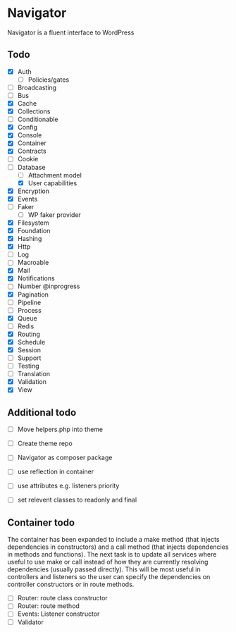 # Navigator

Navigator is a fluent interface to WordPress

## Todo

-   [x] Auth
    -   [ ] Policies/gates
-   [ ] Broadcasting
-   [ ] Bus
-   [x] Cache
-   [x] Collections
-   [ ] Conditionable
-   [x] Config
-   [x] Console
-   [x] Container
-   [x] Contracts
-   [ ] Cookie
-   [ ] Database
    -   [ ] Attachment model
    -   [x] User capabilities
-   [x] Encryption
-   [x] Events
-   [ ] Faker
    -   [ ] WP faker provider
-   [x] Filesystem
-   [x] Foundation
-   [x] Hashing
-   [x] Http
-   [ ] Log
-   [ ] Macroable
-   [x] Mail
-   [x] Notifications
-   [ ] Number @inprogress
-   [x] Pagination
-   [ ] Pipeline
-   [ ] Process
-   [x] Queue
-   [ ] Redis
-   [x] Routing
-   [x] Schedule
-   [x] Session
-   [ ] Support
-   [ ] Testing
-   [ ] Translation
-   [x] Validation
-   [x] View

## Additional todo

-   [ ] Move helpers.php into theme
-   [ ] Create theme repo
-   [ ] Navigator as composer package
-   [ ] use reflection in container
-   [ ] use attributes e.g. listeners priority
-   [ ] set relevent classes to readonly and final


## Container todo

The container has been expanded to include a make method (that injects dependencies in constructors) and a call method (that injects dependencies in methods and functions). The next task is to update all services where useful to use make or call instead of how they are currently resolving dependencies (usually passed directly). This will be most useful in controllers and listeners so the user can specify the dependencies on controller constructors or in route methods.

- [ ] Router: route class constructor
- [ ] Router: route method
- [ ] Events: Listener constructor
- [ ] Validator
